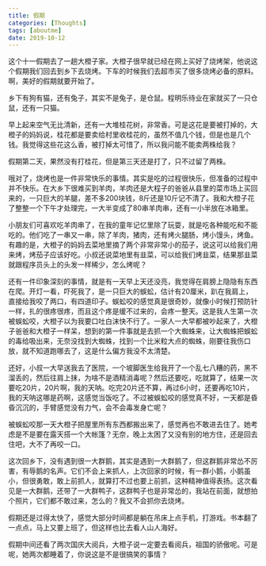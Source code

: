 ```yaml
---
title: 假期
categories: [Thoughts]
tags: [aboutme]
date: 2019-10-12
---
```

这个十一假期去了一趟大橙子家。大橙子很早就已经在网上买好了烧烤架，他说这个假期我们回去到乡下去烧烤。下车的时候我们去超市买了很多烧烤必备的原料。啊，美好的假期就要开始了。

<!-- more -->

乡下有狗有猫，还有兔子，其实不是兔子，是仓鼠。程明乐待业在家就买了一只仓鼠，还有一只猫。

早上起来空气无比清新，还有一大堆桂花树，非常香。可是这花是要被打掉的，大橙子的妈妈说，桂花都是要卖给村里收桂花的，虽然不值几个钱，但是也是几个钱。我觉得这些花这么香，被打掉太可惜了，所以我问能不能卖两株给我？


假期第二天，果然没有打桂花，但是第三天还是打了，只不过留了两株。

哦对了，烧烤也是一件非常快乐的事情。其实是吃的过程很快乐，但准备的过程中并不快乐。在大乡下很难买到羊肉，羊肉还是大程子的爸爸从县里的菜市场上买回来的，一只巨大的羊腿，差不多200块钱，8斤还是10斤记不清了。我和大橙子花了整整一个下午才处理完，一大半变成了80串羊肉串，还有一小半放在冰箱里。

小朋友们可喜欢吃羊肉串了，在我的童年记忆里除了玩耍，就是吃各种能吃和不能吃的。他们吃了一串又一串，除了羊肉，猪肉，还有烤火腿肠，烤小馒头，烤鱼。有趣的是，大橙子的妈妈去菜地里摘了两个非常非常小的茄子，说这可以给我们用来烤，烤茄子应该好吃。小叔还说菜地里有韭菜，可以给我们烤韭菜，结果那韭菜就跟程序员头上的头发一样稀少，怎么烤呢？

还有一件印象深刻的事情，就是有一天早上天还没亮，我觉得在肩膀上隐隐有东西在爬。开灯一看，吓死我了，是一只巨大的蜈蚣，估计有20厘米，趴在我肩上，直接给我咬了两口，有四道印子。蜈蚣咬的感觉真是很奇妙，就像小时候打预防针一样，扎的很疼很疼，而且这个疼是缓不过来的，会疼一整天。这是我人生第一次被蜈蚣咬，大橙子以为我要口吐白沫快不行了。一家人一大早都被吵起来了，大橙子爸爸和大橙子一样呆，想到的第一件事就是去抓一个大蜘蛛来，让大蜘蛛把蜈蚣的毒给吸出来，无奈没找到大蜘蛛，找到一个比米粒大点的蜘蛛，刚要往我伤口放，就不知道跑哪去了，这是什么偏方我没不太清楚。

还好，小叔一大早送我去了医院，一个坡脚医生给我开了一个乱七八糟的药，黑不溜丢的，然后往肩上抹，为啥不是酒精消毒呢？然后还要吃，吃就算了，结果一次要吃20片，20片啊，我的天呐。吃完20片还不算，再过6小时，还要再吃10片，我的天呐这哪是药啊，这感觉当饭吃了。不过被蜈蚣咬的感觉真不好，一天都是昏昏沉沉的，手臂感觉没有力气，会不会毒发身亡呢？

被蜈蚣咬那一天大橙子把屋里所有东西都搬出来了，感觉再也不敢进去住了。她考虑是不是要在露天搭一个大帐篷？无奈，晚上太困了又没有别的地方住，还是回去住吧，大不了再咬一口。

这次回乡下，没有遇到很一大群鹅，其实是遇到一大群鹅了，但这群鹅非常怂不厉害，有辱鹅的名声。它们不会上来抓人，上次回家的时候，有一群小鹅，小鹅虽小，但很勇敢，敢上前抓人，就算打不过也要上前抓，这种精神值得表扬。这次看见是一大群鹅，还带了一大群鸭子，这群鸭子也是非常怂的，我站在前面，就想拍个照片，它们都不敢过来，怎么的？我又不会抓你去烧烤。

假期还是过得太快了，感觉大部分时间都是躺在吊床上点手机，打游戏。书本翻了一点点，马上又要上班了，但这样也比去看人山人海好。

假期中间还看了两次国庆大阅兵，大橙子说一定要去看阅兵，祖国的骄傲呢。可是呢，她两次都睡着了，你说这是不是很搞笑的事情？
